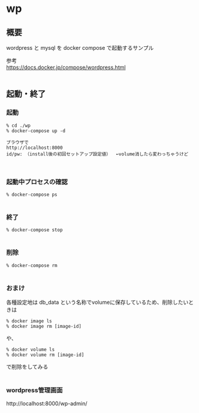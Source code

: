 # wp

## 概要
wordpress と mysql を docker compose で起動するサンプル

参考  
https://docs.docker.jp/compose/wordpress.html
<br>
<br>

## 起動・終了

### 起動
```
% cd ./wp   
% docker-compose up -d

ブラウザで
http://localhost:8000  
id/pw: （install後の初回セットアップ設定値）  ←volume消したら変わっちゃうけど
```
<br>

### 起動中プロセスの確認
```% docker-compose ps```  
<br>

### 終了
```% docker-compose stop```  
<br>

### 削除
```% docker-compose rm```  
<br>

### おまけ
各種設定地は db_data という名称でvolumeに保存しているため、削除したいときは    
```
% docker image ls    
% docker image rm [image-id]  
```
や、  
```
% docker volume ls  
% docker volume rm [image-id]  
```
で削除をしてみる  
<br>

### wordpress管理画面

http://localhost:8000/wp-admin/


